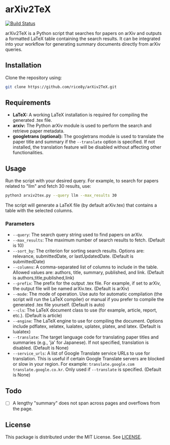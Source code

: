 # arXiv2TeX

[![Build Status](https://github.com/rice8y/arXiv2TeX/actions/workflows/CI.yml/badge.svg?branch=main)](https://github.com/rice8y/arXiv2TeX/actions/workflows/CI.yml?query=branch%3Amain)

arXiv2TeX is a Python script that searches for papers on arXiv and outputs a formatted LaTeX table containing the search results. It can be integrated into your workflow for generating summary documents directly from arXiv queries.

## Installation

Clone the repository using:

```bash
git clone https://github.com/rice8y/arXiv2TeX.git
```

## Requirements

- **LaTeX:** A working LaTeX installation is required for compiling the generated .tex file.
- **arxiv:** The Python arXiv module is used to perform the search and retrieve paper metadata.
- **googletrans (optional):** The googletrans module is used to translate the paper title and summary if the `--translate` option is specified. If not installed, the translation feature will be disabled without affecting other functionalities.

## Usage

Run the script with your desired query. For example, to search for papers related to "llm" and fetch 30 results, use:

```bash
python3 arxiv2tex.py --query llm --max_results 30
```

The script will generate a LaTeX file (by default arXiv.tex) that contains a table with the selected columns.

### Parameters

- `--query`: The search query string used to find papers on arXiv.
- `--max_results`: The maximum number of search results to fetch. (Default is 10)
- `--sort_by`: The criterion for sorting search results. Options are: relevance, submittedDate, or lastUpdatedDate. (Default is submittedDate)
- `--columns`: A comma-separated list of columns to include in the table. Allowed values are: authors, title, summary, published, and link. (Default is authors,title,published,link)
- `--prefix`: The prefix for the output .tex file. For example, if set to arXiv, the output file will be named arXiv.tex. (Default is arXiv)
- `--mode`: The mode of operation. Use auto for automatic compilation (the script will run the LaTeX compiler) or manual if you prefer to compile the generated .tex file yourself. (Default is auto)
- `--cls`: The LaTeX document class to use (for example, article, report, etc.). (Default is article)
- `--engine`: The LaTeX engine to use for compiling the document. Options include pdflatex, xelatex, lualatex, uplatex, platex, and latex. (Default is lualatex)
- `--translate`: The target language code for translating paper titles and summaries (e.g., 'ja' for Japanese). If not specified, translation is disabled. (Default is None)
- `--service_urls`: A list of Google Translate service URLs to use for translation. This is useful if certain Google Translate servers are blocked or slow in your region. For example: `translate.google.com translate.google.co.kr`. Only used if `--translate` is specified. (Default is None)

## Todo

- [ ] A lengthy "summary" does not span across pages and overflows from the page.

## License

This package is distributed under the MIT License. See [LICENSE](LICENSE).